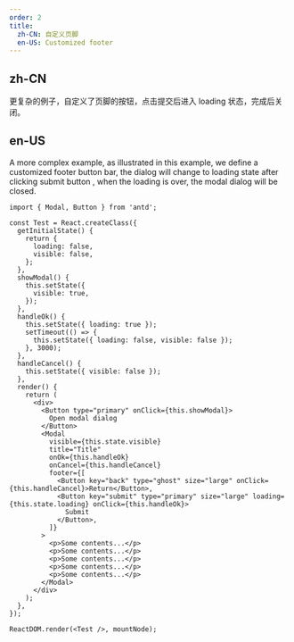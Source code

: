 ```yaml
---
order: 2
title:
  zh-CN: 自定义页脚
  en-US: Customized footer
---
```


## zh-CN

更复杂的例子，自定义了页脚的按钮，点击提交后进入 loading 状态，完成后关闭。

## en-US

A more complex example, as illustrated in this example, we define a customized footer button bar,
the dialog will change to loading state after clicking submit button , when the loading is over,
the modal dialog will be closed.

````__react
import { Modal, Button } from 'antd';

const Test = React.createClass({
  getInitialState() {
    return {
      loading: false,
      visible: false,
    };
  },
  showModal() {
    this.setState({
      visible: true,
    });
  },
  handleOk() {
    this.setState({ loading: true });
    setTimeout(() => {
      this.setState({ loading: false, visible: false });
    }, 3000);
  },
  handleCancel() {
    this.setState({ visible: false });
  },
  render() {
    return (
      <div>
        <Button type="primary" onClick={this.showModal}>
          Open modal dialog
        </Button>
        <Modal
          visible={this.state.visible}
          title="Title"
          onOk={this.handleOk}
          onCancel={this.handleCancel}
          footer={[
            <Button key="back" type="ghost" size="large" onClick={this.handleCancel}>Return</Button>,
            <Button key="submit" type="primary" size="large" loading={this.state.loading} onClick={this.handleOk}>
              Submit
            </Button>,
          ]}
        >
          <p>Some contents...</p>
          <p>Some contents...</p>
          <p>Some contents...</p>
          <p>Some contents...</p>
          <p>Some contents...</p>
        </Modal>
      </div>
    );
  },
});

ReactDOM.render(<Test />, mountNode);
````

